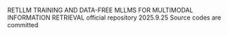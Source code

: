RETLLM TRAINING AND DATA-FREE MLLMS FOR MULTIMODAL INFORMATION RETRIEVAL official repository
2025.9.25 Source codes are committed

